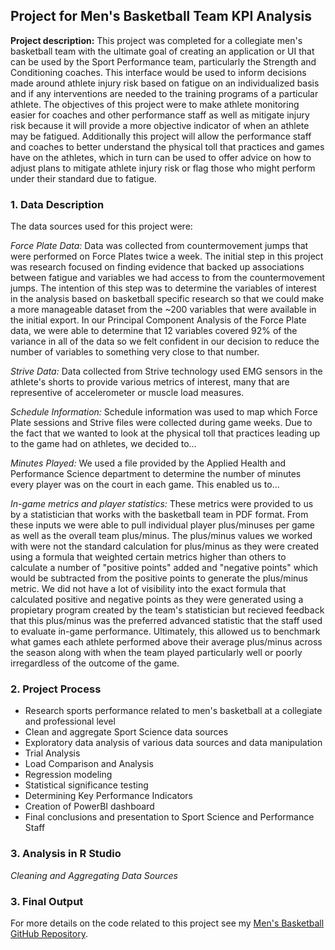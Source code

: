 ## Project for Men's Basketball Team KPI Analysis

**Project description:** This project was completed for a collegiate men's basketball team with the ultimate goal of creating an application or UI that can be used by the Sport Performance team, particularly the Strength and Conditioning coaches. This interface would be used to inform decisions made around athlete injury risk based on fatigue on an individualized basis and if any interventions are needed to the training programs of a particular athlete. The objectives of this project were to make athlete monitoring easier for coaches and other performance staff as well as mitigate injury risk because it will provide a more objective indicator of when an athlete may be fatigued. Additionally this project will allow the performance staff and coaches to better understand the physical toll that practices and games have on the athletes, which in turn can be used to offer advice on how to adjust plans to mitigate athlete injury risk or flag those who might perform under their standard due to fatigue.

### 1. Data Description

The data sources used for this project were:

*Force Plate Data:* Data was collected from countermovement jumps that were performed on Force Plates twice a week. The initial step in this project was research focused on finding evidence that backed up associations between fatigue and variables we had access to from the countermovement jumps. The intention of this step was to determine the variables of interest in the analysis based on basketball specific research so that we could make a more manageable dataset from the ~200 variables that were available in the initial export. In our Principal Component Analysis of the Force Plate data, we were able to determine that 12 variables covered 92% of the variance in all of the data so we felt confident in our decision to reduce the number of variables to something very close to that number.

*Strive Data:* Data collected from Strive technology used EMG sensors in the athlete's shorts to provide various metrics of interest, many that are representive of accelerometer or muscle load measures. 

*Schedule Information:* Schedule information was used to map which Force Plate sessions and Strive files were collected during game weeks. Due to the fact that we wanted to look at the physical toll that practices leading up to the game had on athletes, we decided to...

*Minutes Played:* We used a file provided by the Applied Health and Performance Science department to determine the number of minutes every player was on the court in each game. This enabled us to...

*In-game metrics and player statistics:* These metrics were provided to us by a statistician that works with the basketball team in PDF format. From these inputs we were able to pull individual player plus/minuses per game as well as the overall team plus/minus. The plus/minus values we worked with were not the standard calculation for plus/minus as they were created using a formula that weighted certain metrics higher than others to calculate a number of "positive points" added and "negative points" which would be subtracted from the positive points to generate the plus/minus metric. We did not have a lot of visibility into the exact formula that calculated positive and negative points as they were generated using a propietary program created by the team's statistician but recieved feedback that this plus/minus was the preferred advanced statistic that the staff used to evaluate in-game performance. Ultimately, this allowed us to benchmark what games each athlete performed above their average plus/minus across the season along with when the team played particularly well or poorly irregardless of the outcome of the game.

### 2. Project Process

* Research sports performance related to men's basketball at a collegiate and professional level
* Clean and aggregate Sport Science data sources
* Exploratory data analysis of various data sources and data manipulation
* Trial Analysis
* Load Comparison and Analysis
* Regression modeling
* Statistical significance testing
* Determining Key Performance Indicators
* Creation of PowerBI dashboard
* Final conclusions and presentation to Sport Science and Performance Staff

### 3. Analysis in R Studio

*Cleaning and Aggregating Data Sources*

### 3. Final Output


For more details on the code related to this project see my [Men's Basketball GitHub Repository](https://github.com/jadegosar/Collegiate_MBB_KPI_Reporting).
